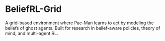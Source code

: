 # BeliefRL-Grid
A grid-based environment where Pac-Man learns to act by modeling the beliefs of ghost agents. Built for research in belief-aware policies, theory of mind, and multi-agent RL.
